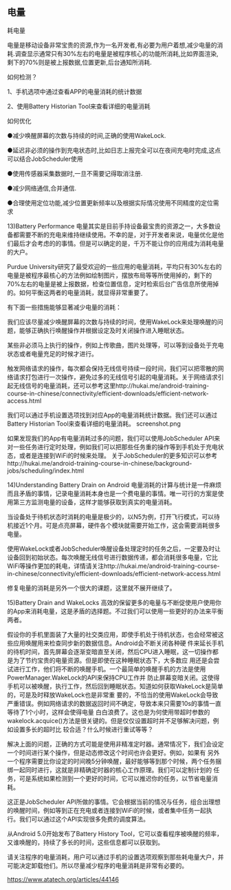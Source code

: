 ## 电量

耗电量

电量是移动设备非常宝贵的资源,作为一名开发者,有必要为用户着想,减少电量的消耗.调查显示通常只有30%左右的电量是被程序核心的功能所消耗,比如界面渲染,剩下的70%则是被上报数据,位置更新,后台通知所消耗.

如何检测？

1、手机选项中通过查看APP的电量消耗的统计数据

2、使用Battery Historian Tool来查看详细的电量消耗

如何优化

●减少唤醒屏幕的次数与持续的时间,正确的使用WakeLock.

●延迟非必须的操作到充电状态时,比如日志上报完全可以在夜间充电时完成,这点可以结合JobScheduler使用

●使用传感器采集数据时,一旦不需要记得取消注册.

●减少网络通信,合并通信.

●合理使用定位功能,减少位置更新频率以及根据实际情况使用不同精度的定位需求


13)Battery Performance
电量其实是目前手持设备最宝贵的资源之一，大多数设备都需要不断的充电来维持继续使用。不幸的是，对于开发者来说，电量优化是他们最后才会考虑的的事情。但是可以确定的是，千万不能让你的应用成为消耗电量的大户。

Purdue University研究了最受欢迎的一些应用的电量消耗，平均只有30%左右的电量是被程序最核心的方法例如绘制图片，摆放布局等等所使用掉的，剩下的 70%左右的电量是被上报数据，检查位置信息，定时检索后台广告信息所使用掉的。如何平衡这两者的电量消耗，就显得非常重要了。

有下面一些措施能够显著减少电量的消耗：

我们应该尽量减少唤醒屏幕的次数与持续的时间，使用WakeLock来处理唤醒的问题，能够正确执行唤醒操作并根据设定及时关闭操作进入睡眠状态。

某些非必须马上执行的操作，例如上传歌曲，图片处理等，可以等到设备处于充电状态或者电量充足的时候才进行。

触发网络请求的操作，每次都会保持无线信号持续一段时间，我们可以把零散的网络请求打包进行一次操作，避免过多的无线信号引起的电量消耗。关于网络请求引起无线信号的电量消耗，还可以参考这里http://hukai.me/android-training-course-in-chinese/connectivity/efficient-downloads/efficient-network-access.html

我们可以通过手机设置选项找到对应App的电量消耗统计数据。我们还可以通过Battery Historian Tool来查看详细的电量消耗。
screenshot.png

如果发现我们的App有电量消耗过多的问题，我们可以使用JobScheduler API来对一些任务进行定时处理，例如我们可以把那些任务重的操作等到手机处于充电状态，或者是连接到WiFi的时候来处理。
关于JobScheduler的更多知识可以参考http://hukai.me/android-training-course-in-chinese/background-jobs/scheduling/index.html

14)Understanding Battery Drain on Android
电量消耗的计算与统计是一件麻烦而且矛盾的事情，记录电量消耗本身也是一个费电量的事情。唯一可行的方案是使用第三方监测电量的设备，这样才能够获取到真实的电量消耗。

当设备处于待机状态时消耗的电量是极少的，以N5为例，打开飞行模式，可以待机接近1个月。可是点亮屏幕，硬件各个模块就需要开始工作，这会需要消耗很多电量。

使用WakeLock或者JobScheduler唤醒设备处理定时的任务之后，一定要及时让设备回到初始状态。每次唤醒无线信号进行数据传递，都会消耗很多电量，它比WiFi等操作更加的耗电，详情请关注http://hukai.me/android-training-course-in-chinese/connectivity/efficient-downloads/efficient-network-access.html

修复电量的消耗是另外一个很大的课题，这里就不展开继续了。

15)Battery Drain and WakeLocks
高效的保留更多的电量与不断促使用户使用你的App来消耗电量，这是矛盾的选择题。不过我们可以使用一些更好的办法来平衡两者。

假设你的手机里面装了大量的社交类应用，即使手机处于待机状态，也会经常被这些应用唤醒用来检查同步新的数据信息。Android会不断关闭各种硬 件来延长手机的待机时间，首先屏幕会逐渐变暗直至关闭，然后CPU进入睡眠，这一切操作都是为了节约宝贵的电量资源。但是即使在这种睡眠状态下，大多数应 用还是会尝试进行工作，他们将不断的唤醒手机。一个最简单的唤醒手机的方法是使用PowerManager.WakeLock的API来保持CPU工作并 防止屏幕变暗关闭。这使得手机可以被唤醒，执行工作，然后回到睡眠状态。知道如何获取WakeLock是简单的，可是及时释放WakeLock也是非常重 要的，不恰当的使用WakeLock会导致严重错误。例如网络请求的数据返回时间不确定，导致本来只需要10s的事情一直等待了1个小时，这样会使得电量 白白浪费了。这也是为何使用带超时参数的wakelock.acquice()方法是很关键的。但是仅仅设置超时并不足够解决问题，例如设置多长的超时比 较合适？什么时候进行重试等等？

解决上面的问题，正确的方式可能是使用非精准定时器。通常情况下，我们会设定一个时间进行某个操作，但是动态修改这个时间也许会更好。例如，如果有 另外一个程序需要比你设定的时间晚5分钟唤醒，最好能够等到那个时候，两个任务捆绑一起同时进行，这就是非精确定时器的核心工作原理。我们可以定制计划的 任务，可是系统如果检测到一个更好的时间，它可以推迟你的任务，以节省电量消耗。

这正是JobScheduler API所做的事情。它会根据当前的情况与任务，组合出理想的唤醒时间，例如等到正在充电或者连接到WiFi的时候，或者集中任务一起执行。我们可以通过这个API实现很多免费的调度算法。

从Android 5.0开始发布了Battery History Tool，它可以查看程序被唤醒的频率，又谁唤醒的，持续了多长的时间，这些信息都可以获取到。

请关注程序的电量消耗，用户可以通过手机的设置选项观察到那些耗电量大户，并可能决定卸载他们。所以尽量减少程序的电量消耗是非常有必要的。

https://www.atatech.org/articles/44146
